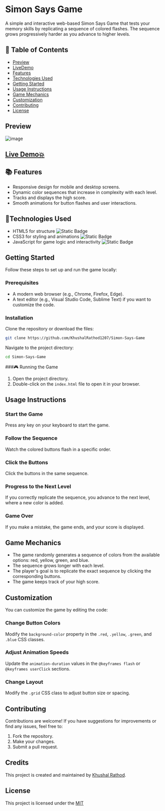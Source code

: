 
# Simon Says Game

A simple and interactive web-based Simon Says Game that tests your memory skills by replicating a sequence of colored flashes. The sequence grows progressively harder as you advance to higher levels.

## 📝 Table of Contents

- [Preview](#preview)
- [LiveDemo](#livedemo)
- [Features](#features)
- [Technologies Used](#technologies-used)
- [Getting Started](#getting-started)
- [Usage Instructions](#usage-instructions)
- [Game Mechanics](#game-mechanics)
- [Customization](#customization)
- [Contributing](#contributing)
- [License](#license)


## Preview

![image](https://github.com/user-attachments/assets/bd445edd-dc5b-4807-9f1b-3c90e0119a5a)

##  [Live Demo💥](https://khushalrathod1207.github.io/Simon-Says-Game/)

## 📚 Features
- Responsive design for mobile and desktop screens.
- Dynamic color sequences that increase in complexity with each level.
- Tracks and displays the high score.
- Smooth animations for button flashes and user interactions.

## 📱Technologies Used

- HTML5 for structure ![Static Badge](https://img.shields.io/badge/html5-%23E34F26?style=for-the-badge&logo=html5&logoColor=%23E34F26&labelColor=black)
- CSS3 for styling and animations  ![Static Badge](https://img.shields.io/badge/css3-%231572B6?style=for-the-badge&logo=css3&logoColor=%231572B6&labelColor=black)
- JavaScript for game logic and interactivity ![Static Badge](https://img.shields.io/badge/javascript-%23F7DF1E?style=for-the-badge&logo=javascript&logoColor=%23F7DF1E&labelColor=black)


## Getting Started
Follow these steps to set up and run the game locally:

### Prerequisites
- A modern web browser (e.g., Chrome, Firefox, Edge).
- A text editor (e.g., Visual Studio Code, Sublime Text) if you want to customize the code.

### Installation
Clone the repository or download the files:

```bash
git clone https://github.com/KhushalRathod1207/Simon-Says-Game
```

Navigate to the project directory:

```bash
cd Simon-Says-Game
```


###🎮 Running the Game
1. Open the project directory.
2. Double-click on the `index.html` file to open it in your browser.

## Usage Instructions

### Start the Game
Press any key on your keyboard to start the game.

### Follow the Sequence
Watch the colored buttons flash in a specific order.

### Click the Buttons
Click the buttons in the same sequence.


### Progress to the Next Level
If you correctly replicate the sequence, you advance to the next level, where a new color is added.


### Game Over
If you make a mistake, the game ends, and your score is displayed.



## Game Mechanics
- The game randomly generates a sequence of colors from the available options: red, yellow, green, and blue.
- The sequence grows longer with each level.
- The player's goal is to replicate the exact sequence by clicking the corresponding buttons.
- The game keeps track of your high score.



## Customization
You can customize the game by editing the code:

### Change Button Colors
Modify the `background-color` property in the `.red`, `.yellow`, `.green`, and `.blue` CSS classes.

### Adjust Animation Speeds
Update the `animation-duration` values in the `@keyframes flash` or `@keyframes userClick` sections.

### Change Layout
Modify the `.grid` CSS class to adjust button size or spacing.

## Contributing
Contributions are welcome! If you have suggestions for improvements or find any issues, feel free to:

1. Fork the repository.
2. Make your changes.
3. Submit a pull request.

## Credits
  
This project is created and maintained by [Khushal Rathod](https://github.com/KhushalRathod1207).


## License

This project is licensed under the [MIT](LICENSE)

